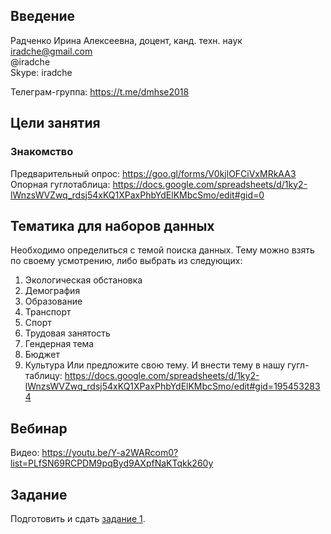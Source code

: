 ## Введение

Радченко Ирина Алексеевна, доцент, канд. техн. наук       
iradche@gmail.com      
@iradche     
Skype: iradche      


Телеграм-группа: https://t.me/dmhse2018      

## Цели занятия
### Знакомство     
Предварительный опрос: https://goo.gl/forms/V0kjlOFCiVxMRkAA3      
Опорная гуглотаблица: https://docs.google.com/spreadsheets/d/1ky2-lWnzsWVZwq_rdsj54xKQ1XPaxPhbYdElKMbcSmo/edit#gid=0   

## Тематика для наборов данных
Необходимо определиться с темой поиска данных.
Тему можно взять по своему усмотрению, либо выбрать из следующих:
1. Экологическая обстановка
2. Демография
3. Образование
4. Транспорт
5. Спорт
6. Трудовая занятость
7. Гендерная тема
8. Бюджет
9. Культура
Или предложите свою тему.
И внести тему в нашу гугл-таблицу: https://docs.google.com/spreadsheets/d/1ky2-lWnzsWVZwq_rdsj54xKQ1XPaxPhbYdElKMbcSmo/edit#gid=1954532834       


## Вебинар
Видео: https://youtu.be/Y-a2WARcom0?list=PLfSN69RCPDM9pqByd9AXpfNaKTqkk260y

## Задание 

Подготовить и сдать [задание 1](https://github.com/iradche/Data-Management-course/blob/master/tasks/task1.md).






   




